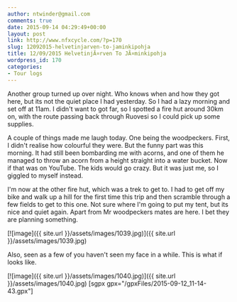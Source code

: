 ```yaml
---
author: ntwinder@gmail.com
comments: true
date: 2015-09-14 04:29:49+00:00
layout: post
link: http://www.nfxcycle.com/?p=170
slug: 12092015-helvetinjarven-to-jaminkipohja
title: 12/09/2015 HelvetinjÃ¤rven To JÃ¤minkipohja
wordpress_id: 170
categories:
- Tour logs
---
```


Another group turned up over night. Who knows when and how they got here, but its not the quiet place I had yesterday. So I had a lazy morning and set off at 11am. 
I didn't want to got far, so I spotted a fire hut around 30km on, with the route passing back through Ruovesi so I could pick up some supplies. 

A couple of things made me laugh today. One being the woodpeckers. First, I didn't realise how colourful they were. But the funny part was this morning. It had still been bombarding me with acorns, and one of them he managed to throw an acorn from a height straight into a water bucket. Now if that was on YouTube. The kids would go crazy. But it was just me, so I giggled to myself instead. 

I'm now at the other fire hut, which was a trek to get to. I had to get off my bike and walk up a hill for the first time this trip and then scramble through a few fields to get to this one. Not sure where I'm going to put my tent, but its nice and quiet again. Apart from Mr woodpeckers mates are here. I bet they are planning something. 


[![image]({{ site.url }}/assets/images/1039.jpg)]({{ site.url }}/assets/images/1039.jpg)



Also, seen as a few of you haven't seen my face in a while. This is what if looks like. 


[![image]({{ site.url }}/assets/images/1040.jpg)]({{ site.url }}/assets/images/1040.jpg)
[sgpx gpx="/gpxFiles/2015-09-12_11-14-43.gpx"]
